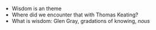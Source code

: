 - Wisdom is an theme
- Where did we encounter that with Thomas Keating?
- What is wisdom: Glen Gray, gradations of knowing, *nous*